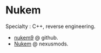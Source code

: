 # Nukem

Specialty : C++, reverse engineering.

- [nukem9](https://github.com/nukem9) @ github.
- [Nukem](https://next.nexusmods.com/profile/Nukem) @ nexusmods.
